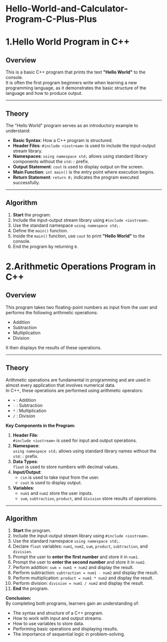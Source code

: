 # Hello-World-and-Calculator-Program-C-Plus-Plus

# 1.Hello World Program in C++

## Overview
This is a basic C++ program that prints the text **"Hello World"** to the console.  
It is often the first program beginners write when learning a new programming language, as it demonstrates the basic structure of the language and how to produce output.

---

## Theory
The "Hello World" program serves as an introductory example to understand:
- **Basic Syntax**: How a C++ program is structured.
- **Header Files**: `#include <iostream>` is used to include the input-output stream library.
- **Namespaces**: `using namespace std;` allows using standard library components without the `std::` prefix.
- **Output Statement**: `cout` is used to display output on the screen.
- **Main Function**: `int main()` is the entry point where execution begins.
- **Return Statement**: `return 0;` indicates the program executed successfully.

---

## Algorithm
1. **Start** the program.
2. Include the input-output stream library using `#include <iostream>`.
3. Use the standard namespace `using namespace std;`.
4. Define the `main()` function.
5. Inside the `main()` function, use `cout` to print **"Hello World"** to the console.
6. End the program by returning `0`.

# 2.Arithmetic Operations Program in C++

## Overview
This program takes two floating-point numbers as input from the user and performs the following arithmetic operations:
- Addition
- Subtraction
- Multiplication
- Division  

It then displays the results of these operations.

---

## Theory
Arithmetic operations are fundamental in programming and are used in almost every application that involves numerical data.  
In C++, these operations are performed using arithmetic operators:
- `+` : Addition
- `-` : Subtraction
- `*` : Multiplication
- `/` : Division

**Key Components in the Program:**
1. **Header File**:  
   `#include <iostream>` is used for input and output operations.
2. **Namespace**:  
   `using namespace std;` allows using standard library names without the `std::` prefix.
3. **Data Types**:  
   `float` is used to store numbers with decimal values.
4. **Input/Output**:  
   - `cin` is used to take input from the user.
   - `cout` is used to display output.
5. **Variables**:  
   - `num1` and `num2` store the user inputs.
   - `sum`, `subtraction`, `product`, and `division` store results of operations.

---

## Algorithm
1. **Start** the program.
2. Include the input-output stream library using `#include <iostream>`.
3. Use the standard namespace `using namespace std;`.
4. Declare `float` variables: `num1`, `num2`, `sum`, `product`, `subtraction`, and `division`.
5. Prompt the user to **enter the first number** and store it in `num1`.
6. Prompt the user to **enter the second number** and store it in `num2`.
7. Perform addition: `sum = num1 + num2` and display the result.
8. Perform subtraction: `subtraction = num1 - num2` and display the result.
9. Perform multiplication: `product = num1 * num2` and display the result.
10. Perform division: `division = num1 / num2` and display the result.
11. **End** the program.


**Conclusion:**  
By completing both programs, learners gain an understanding of:
- The syntax and structure of a C++ program.
- How to work with input and output streams.
- How to use variables to store data.
- Performing basic operations and displaying results.
- The importance of sequential logic in problem-solving.
